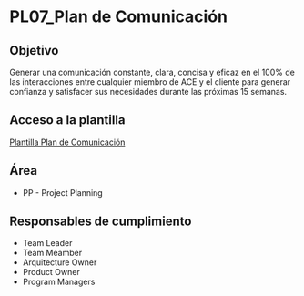 # PL07_Plan de Comunicación

## Objetivo
Generar una comunicación constante, clara, concisa y eficaz en el 100% de las interacciones entre cualquier miembro de ACE y el cliente para generar confianza y satisfacer sus necesidades durante las próximas 15 semanas.
## Acceso a la plantilla 
[Plantilla Plan de Comunicación](https://docs.google.com/document/d/1lpoz_t8odVJb6wXf8FjvbxF_tQ2E2Ejfx2lutTBmEKQ/edit?usp=sharing)

## Área
* PP - Project Planning 

## Responsables de cumplimiento
* Team Leader
* Team Meamber
* Arquitecture Owner
* Product Owner
* Program Managers
